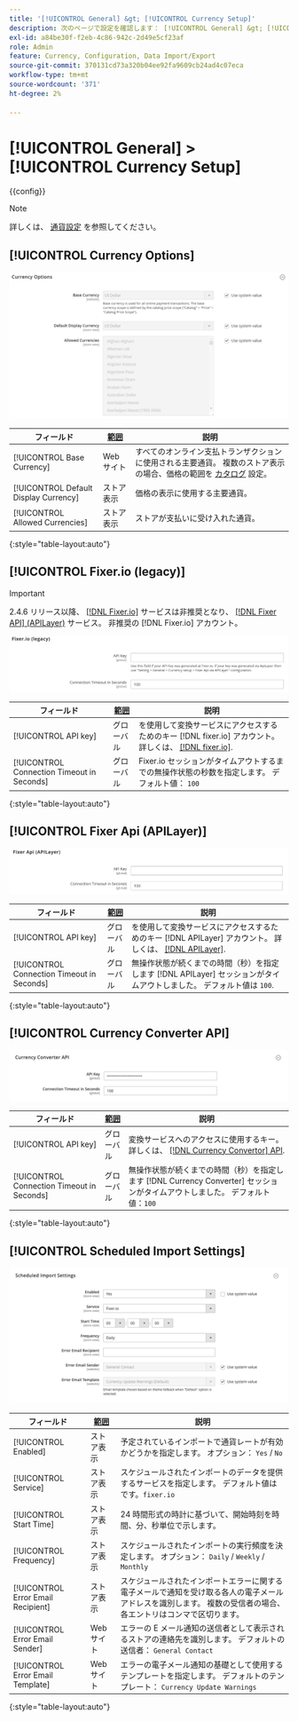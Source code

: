 ```yaml
---
title: '[!UICONTROL General] &gt; [!UICONTROL Currency Setup]'
description: 次のページで設定を確認します： [!UICONTROL General] &gt; [!UICONTROL Currency Setup] コマース管理のページ。
exl-id: a84be30f-f2eb-4c86-942c-2d49e5cf23af
role: Admin
feature: Currency, Configuration, Data Import/Export
source-git-commit: 370131cd73a320b04ee92fa9609cb24ad4c07eca
workflow-type: tm+mt
source-wordcount: '371'
ht-degree: 2%

---
```


# [!UICONTROL General] > [!UICONTROL Currency Setup]

{{config}}

>[!NOTE]
>
>詳しくは、 [通貨設定](../../stores-purchase/currency-configuration.md) を参照してください。

## [!UICONTROL Currency Options]

![「通貨設定」>「通貨オプション」](./assets/currency-setup-currency-options.png)<!-- zoom -->

| フィールド | [範囲](../../getting-started/websites-stores-views.md#scope-settings) | 説明 |
|--- |--- |--- |
| [!UICONTROL Base Currency] | Web サイト | すべてのオンライン支払トランザクションに使用される主要通貨。 複数のストア表示の場合、価格の範囲を [カタログ](../catalog/catalog.md) 設定。 |
| [!UICONTROL Default Display Currency] | ストア表示 | 価格の表示に使用する主要通貨。 |
| [!UICONTROL Allowed Currencies] | ストア表示 | ストアが支払いに受け入れた通貨。 |

{:style=&quot;table-layout:auto&quot;}

## [!UICONTROL Fixer.io (legacy)]

>[!IMPORTANT]
>
>2.4.6 リリース以降、 [[!DNL Fixer.io]](https://fixer.io/) サービスは非推奨となり、 [[!DNL Fixer API] (APILayer)](https://apilayer.com/marketplace/fixer-api) サービス。 非推奨の [!DNL Fixer.io] アカウント。

![通貨設定 > Fixer.io](./assets/currency-setup-fixer.png)<!-- zoom -->

| フィールド | [範囲](../../getting-started/websites-stores-views.md#scope-settings) | 説明 |
|--- |--- |--- |
| [!UICONTROL API key] | グローバル | を使用して変換サービスにアクセスするためのキー [!DNL fixer.io] アカウント。 詳しくは、 [[!DNL fixer.io]](https://fixer.io/). |
| [!UICONTROL Connection Timeout in Seconds] | グローバル | Fixer.io セッションがタイムアウトするまでの無操作状態の秒数を指定します。 デフォルト値： `100` |

{:style=&quot;table-layout:auto&quot;}

## [!UICONTROL Fixer Api (APILayer)]

![通貨設定/修正者 Api (APIayer)](./assets/currency-setup-fixer-api.png)<!-- zoom -->

| フィールド | [範囲](../../getting-started/websites-stores-views.md#scope-settings) | 説明 |
|--- |--- |--- |
| [!UICONTROL API key] | グローバル | を使用して変換サービスにアクセスするためのキー [!DNL APILayer] アカウント。 詳しくは、 [[!DNL APILayer]](https://apilayer.com/). |
| [!UICONTROL Connection Timeout in Seconds] | グローバル | 無操作状態が続くまでの時間（秒）を指定します [!DNL APILayer] セッションがタイムアウトしました。 デフォルト値は `100`. |

{:style=&quot;table-layout:auto&quot;}

## [!UICONTROL Currency Converter API]

![通貨設定/通貨換算 API](./assets/currency-setup-converter.png)<!-- zoom -->

| フィールド | [範囲](../../getting-started/websites-stores-views.md#scope-settings) | 説明 |
|--- |--- |--- |
| [!UICONTROL API key] | グローバル | 変換サービスへのアクセスに使用するキー。 詳しくは、 [[!DNL Currency Convertor] API](https://free.currencyconverterapi.com/). |
| [!UICONTROL Connection Timeout in Seconds] | グローバル | 無操作状態が続くまでの時間（秒）を指定します [!DNL Currency Converter] セッションがタイムアウトしました。 デフォルト値：`100` |

{:style=&quot;table-layout:auto&quot;}

## [!UICONTROL Scheduled Import Settings]

![「通貨設定」>「予定インポート設定」](./assets/currency-setup-scheduled-import-settings.png)<!-- zoom -->

| フィールド | [範囲](../../getting-started/websites-stores-views.md#scope-settings) | 説明 |
|--- |--- |--- |
| [!UICONTROL Enabled] | ストア表示 | 予定されているインポートで通貨レートが有効かどうかを指定します。 オプション： `Yes` / `No` |
| [!UICONTROL Service] | ストア表示 | スケジュールされたインポートのデータを提供するサービスを指定します。 デフォルト値は です。`fixer.io` |
| [!UICONTROL Start Time] | ストア表示 | 24 時間形式の時計に基づいて、開始時刻を時間、分、秒単位で示します。 |
| [!UICONTROL Frequency] | ストア表示 | スケジュールされたインポートの実行頻度を決定します。 オプション： `Daily` / `Weekly` / `Monthly` |
| [!UICONTROL Error Email Recipient] | ストア表示 | スケジュールされたインポートエラーに関する電子メールで通知を受け取る各人の電子メールアドレスを識別します。 複数の受信者の場合、各エントリはコンマで区切ります。 |
| [!UICONTROL Error Email Sender] | Web サイト | エラーの E メール通知の送信者として表示されるストアの連絡先を識別します。 デフォルトの送信者： `General Contact` |
| [!UICONTROL Error Email Template] | Web サイト | エラーの電子メール通知の基礎として使用するテンプレートを指定します。 デフォルトのテンプレート： `Currency Update Warnings` |

{:style=&quot;table-layout:auto&quot;}
